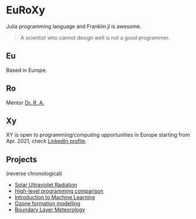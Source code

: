 # EuRoXy

<!-- \toc -->

Julia programming language and Franklin.jl is awesome.

> A scientist who cannot design well is not a good programmer.

## Eu

Based in Europe.
<!-- [Human languages](/menu1) -->

## Ro

Mentor [Dr. R. A.](http://numpde.xyz)

## Xy

XY is open to programming/computing opportunities in Europe starting from Apr. 2021, check [LinkedIn profile](https://www.linkedin.com/in/hou-xinyuan/).

## Projects

(reverse chronological)
- [Solar Ultraviolet Radiation](https://github.com/EuRoXy/UVR)
- [High-level programming comparison](https://github.com/EuRoXy/HPC4WC/tree/master/projects2020/group06)
- [Introduction to Machine Learning](https://github.com/EuRoXy/IML_proj)
- [Ozone formation modelling](https://github.com/EuRoXy/tropchem/blob/master/urban-plume-notebook/urban_plume-Copy1.ipynb)
- [Boundary Layer Meteorology](https://github.com/EuRoXy/BLM)

